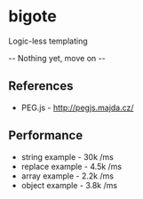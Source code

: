 # bigote
Logic-less templating

-- Nothing yet, move on --

## References
  * PEG.js - http://pegjs.majda.cz/

## Performance
  * string example - 30k /ms
  * replace example - 4.5k /ms
  * array example - 2.2k /ms
  * object example - 3.8k /ms
